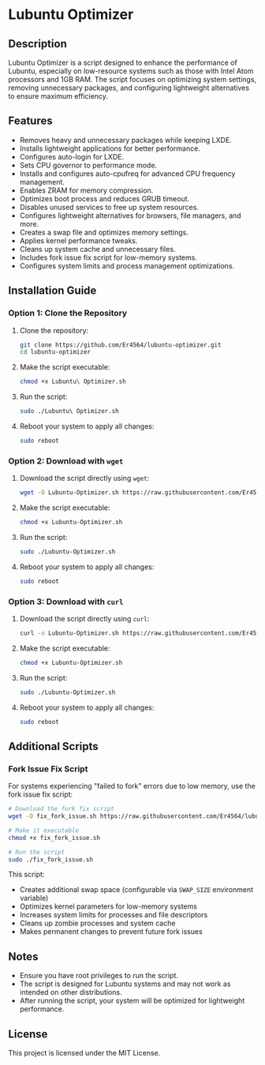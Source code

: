 # Lubuntu Optimizer

## Description
Lubuntu Optimizer is a script designed to enhance the performance of Lubuntu, especially on low-resource systems such as those with Intel Atom processors and 1GB RAM. The script focuses on optimizing system settings, removing unnecessary packages, and configuring lightweight alternatives to ensure maximum efficiency.

## Features
- Removes heavy and unnecessary packages while keeping LXDE.
- Installs lightweight applications for better performance.
- Configures auto-login for LXDE.
- Sets CPU governor to performance mode.
- Installs and configures auto-cpufreq for advanced CPU frequency management.
- Enables ZRAM for memory compression.
- Optimizes boot process and reduces GRUB timeout.
- Disables unused services to free up system resources.
- Configures lightweight alternatives for browsers, file managers, and more.
- Creates a swap file and optimizes memory settings.
- Applies kernel performance tweaks.
- Cleans up system cache and unnecessary files.
- Includes fork issue fix script for low-memory systems.
- Configures system limits and process management optimizations.

## Installation Guide

### Option 1: Clone the Repository
1. Clone the repository:
   ```bash
   git clone https://github.com/Er4564/lubuntu-optimizer.git
   cd lubuntu-optimizer
   ```

2. Make the script executable:
   ```bash
   chmod +x Lubuntu\ Optimizer.sh
   ```

3. Run the script:
   ```bash
   sudo ./Lubuntu\ Optimizer.sh
   ```

4. Reboot your system to apply all changes:
   ```bash
   sudo reboot
   ```

### Option 2: Download with `wget`
1. Download the script directly using `wget`:
   ```bash
   wget -O Lubuntu-Optimizer.sh https://raw.githubusercontent.com/Er4564/lubuntu-optimizer/main/Lubuntu%20Optimizer.sh
   ```

2. Make the script executable:
   ```bash
   chmod +x Lubuntu-Optimizer.sh
   ```

3. Run the script:
   ```bash
   sudo ./Lubuntu-Optimizer.sh
   ```

4. Reboot your system to apply all changes:
   ```bash
   sudo reboot
   ```

### Option 3: Download with `curl`
1. Download the script directly using `curl`:
   ```bash
   curl -o Lubuntu-Optimizer.sh https://raw.githubusercontent.com/Er4564/lubuntu-optimizer/main/Lubuntu%20Optimizer.sh
   ```

2. Make the script executable:
   ```bash
   chmod +x Lubuntu-Optimizer.sh
   ```

3. Run the script:
   ```bash
   sudo ./Lubuntu-Optimizer.sh
   ```

4. Reboot your system to apply all changes:
   ```bash
   sudo reboot
   ```

## Additional Scripts

### Fork Issue Fix Script
For systems experiencing "failed to fork" errors due to low memory, use the fork issue fix script:

```bash
# Download the fork fix script
wget -O fix_fork_issue.sh https://raw.githubusercontent.com/Er4564/lubuntu-optimizer/main/fix_fork_issue.sh

# Make it executable
chmod +x fix_fork_issue.sh

# Run the script
sudo ./fix_fork_issue.sh
```

This script:
- Creates additional swap space (configurable via `SWAP_SIZE` environment variable)
- Optimizes kernel parameters for low-memory systems
- Increases system limits for processes and file descriptors
- Cleans up zombie processes and system cache
- Makes permanent changes to prevent future fork issues

## Notes
- Ensure you have root privileges to run the script.
- The script is designed for Lubuntu systems and may not work as intended on other distributions.
- After running the script, your system will be optimized for lightweight performance.

## License
This project is licensed under the MIT License.
